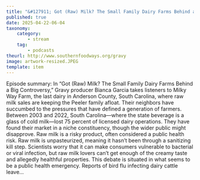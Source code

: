 ```yaml
---
title: "&#127911; Got (Raw) Milk? The Small Family Dairy Farms Behind a Big Controversy"
published: true
date: 2025-04-22-06-04
taxonomy:
    category:
        - stream
    tag:
        - podcasts
theurl: http://www.southernfoodways.org/gravy
image: artwork-resized.JPEG
template: item
---
```


Episode summary: In &ldquo;Got (Raw) Milk? The Small Family Dairy Farms Behind a Big Controversy,&rdquo; Gravy producer Bianca Garcia takes listeners to Milky Way Farm, the last dairy in Anderson County, South Carolina, where raw milk sales are keeping the Peeler family afloat. Their neighbors have succumbed to the pressures that have defined a generation of farmers. Between 2003 and 2022, South Carolina&mdash;where the state beverage is a glass of cold milk&mdash;lost 75 percent of licensed dairy operations. They have found their market in a niche constituency, though the wider public might disapprove. Raw milk is a risky product, often considered a public health risk. Raw milk is unpasteurized, meaning it hasn&rsquo;t been through a sanitizing kill step. Scientists worry that it can make consumers vulnerable to bacterial or viral infection, but raw milk lovers can&rsquo;t get enough of the creamy taste and allegedly healthful properties. This debate is situated in what seems to be a public health emergency. Reports of bird flu infecting dairy cattle leave&hellip;
